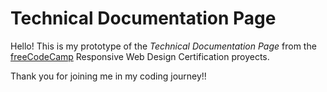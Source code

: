 # Technical Documentation Page

Hello! This is my prototype of the _Technical Documentation Page_ from the [freeCodeCamp](https://www.freecodecamp.org/learn/) Responsive Web Design Certification proyects.

Thank you for joining me in my coding journey!!
